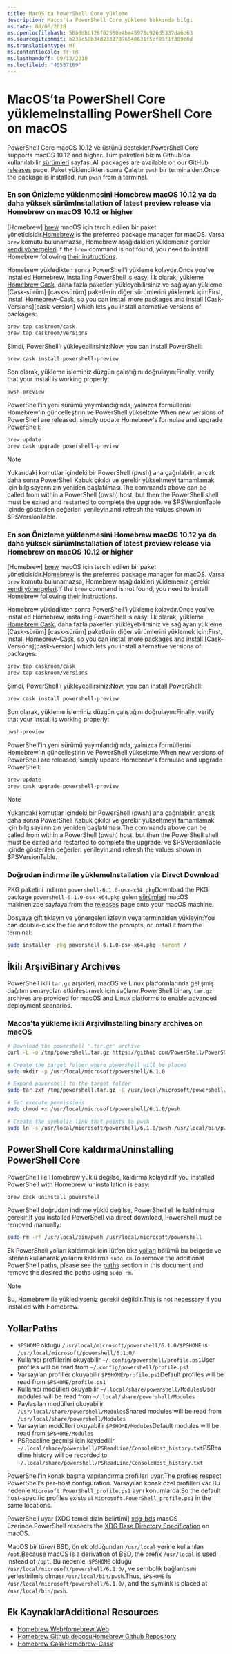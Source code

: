 ```yaml
---
title: MacOS’ta PowerShell Core yükleme
description: Macos'ta PowerShell Core yükleme hakkında bilgi
ms.date: 08/06/2018
ms.openlocfilehash: 50b8dbbf26f02580e4be45978c926d5337da6b63
ms.sourcegitcommit: b235c58b34d23317076540631f5cf83f1f309c0d
ms.translationtype: MT
ms.contentlocale: tr-TR
ms.lasthandoff: 09/13/2018
ms.locfileid: "45557169"
---
```

# <a name="installing-powershell-core-on-macos"></a><span data-ttu-id="6d0a6-103">MacOS’ta PowerShell Core yükleme</span><span class="sxs-lookup"><span data-stu-id="6d0a6-103">Installing PowerShell Core on macOS</span></span>

<span data-ttu-id="6d0a6-104">PowerShell Core macOS 10.12 ve üstünü destekler.</span><span class="sxs-lookup"><span data-stu-id="6d0a6-104">PowerShell Core supports macOS 10.12 and higher.</span></span>
<span data-ttu-id="6d0a6-105">Tüm paketleri bizim Github'da kullanılabilir [sürümleri][] sayfası.</span><span class="sxs-lookup"><span data-stu-id="6d0a6-105">All packages are available on our GitHub [releases][] page.</span></span>
<span data-ttu-id="6d0a6-106">Paket yüklendikten sonra Çalıştır `pwsh` bir terminalden.</span><span class="sxs-lookup"><span data-stu-id="6d0a6-106">Once the package is installed, run `pwsh` from a terminal.</span></span>

### <a name="installation-of-latest-preview-release-via-homebrew-on-macos-1012-or-higher"></a><span data-ttu-id="6d0a6-107">En son Önizleme yüklenmesini Homebrew macOS 10.12 ya da daha yüksek sürüm</span><span class="sxs-lookup"><span data-stu-id="6d0a6-107">Installation of latest preview release via Homebrew on macOS 10.12 or higher</span></span>

<span data-ttu-id="6d0a6-108">[Homebrew] [ brew] macOS için tercih edilen bir paket yöneticisidir.</span><span class="sxs-lookup"><span data-stu-id="6d0a6-108">[Homebrew][brew] is the preferred package manager for macOS.</span></span>
<span data-ttu-id="6d0a6-109">Varsa `brew` komutu bulunamazsa, Homebrew aşağıdakileri yüklemeniz gerekir [kendi yönergeleri][brew].</span><span class="sxs-lookup"><span data-stu-id="6d0a6-109">If the `brew` command is not found, you need to install Homebrew following [their instructions][brew].</span></span>

<span data-ttu-id="6d0a6-110">Homebrew yükledikten sonra PowerShell'i yükleme kolaydır.</span><span class="sxs-lookup"><span data-stu-id="6d0a6-110">Once you've installed Homebrew, installing PowerShell is easy.</span></span>
<span data-ttu-id="6d0a6-111">İlk olarak, yükleme [Homebrew Cask][cask], daha fazla paketleri yükleyebilirsiniz ve sağlayan yükleme [Cask-sürüm] [cask-sürüm] paketlerin diğer sürümlerini yüklemek için:</span><span class="sxs-lookup"><span data-stu-id="6d0a6-111">First, install [Homebrew-Cask][cask], so you can install more packages and install [Cask-Versions][cask-version] which lets you install alternative versions of packages:</span></span>

```sh
brew tap caskroom/cask
brew tap caskroom/versions
```

<span data-ttu-id="6d0a6-112">Şimdi, PowerShell'i yükleyebilirsiniz:</span><span class="sxs-lookup"><span data-stu-id="6d0a6-112">Now, you can install PowerShell:</span></span>

```sh
brew cask install powershell-preview
```

<span data-ttu-id="6d0a6-113">Son olarak, yükleme işleminiz düzgün çalıştığını doğrulayın:</span><span class="sxs-lookup"><span data-stu-id="6d0a6-113">Finally, verify that your install is working properly:</span></span>

```sh
pwsh-preview
```

<span data-ttu-id="6d0a6-114">PowerShell'in yeni sürümü yayımlandığında, yalnızca formüllerini Homebrew'ın güncelleştirin ve PowerShell yükseltme:</span><span class="sxs-lookup"><span data-stu-id="6d0a6-114">When new versions of PowerShell are released, simply update Homebrew's formulae and upgrade PowerShell:</span></span>

```sh
brew update
brew cask upgrade powershell-preview
```

> [!NOTE]
> <span data-ttu-id="6d0a6-115">Yukarıdaki komutlar içindeki bir PowerShell (pwsh) ana çağrılabilir, ancak daha sonra PowerShell Kabuk çıkıldı ve gerekir yükseltmeyi tamamlamak için bilgisayarınızın yeniden başlatılması.</span><span class="sxs-lookup"><span data-stu-id="6d0a6-115">The commands above can be called from within a PowerShell (pwsh) host, but then the PowerShell shell must be exited and restarted to complete the upgrade.</span></span>
> <span data-ttu-id="6d0a6-116">ve $PSVersionTable içinde gösterilen değerleri yenileyin.</span><span class="sxs-lookup"><span data-stu-id="6d0a6-116">and refresh the values shown in $PSVersionTable.</span></span>

[brew]: http://brew.sh/
[cask]: https://caskroom.github.io/
[cask-versions]: https://github.com/Homebrew/homebrew-cask-versions

### <a name="installation-of-latest-preview-release-via-homebrew-on-macos-1012-or-higher"></a><span data-ttu-id="6d0a6-117">En son Önizleme yüklenmesini Homebrew macOS 10.12 ya da daha yüksek sürüm</span><span class="sxs-lookup"><span data-stu-id="6d0a6-117">Installation of latest preview release via Homebrew on macOS 10.12 or higher</span></span>

<span data-ttu-id="6d0a6-118">[Homebrew] [ brew] macOS için tercih edilen bir paket yöneticisidir.</span><span class="sxs-lookup"><span data-stu-id="6d0a6-118">[Homebrew][brew] is the preferred package manager for macOS.</span></span>
<span data-ttu-id="6d0a6-119">Varsa `brew` komutu bulunamazsa, Homebrew aşağıdakileri yüklemeniz gerekir [kendi yönergeleri][brew].</span><span class="sxs-lookup"><span data-stu-id="6d0a6-119">If the `brew` command is not found, you need to install Homebrew following [their instructions][brew].</span></span>

<span data-ttu-id="6d0a6-120">Homebrew yükledikten sonra PowerShell'i yükleme kolaydır.</span><span class="sxs-lookup"><span data-stu-id="6d0a6-120">Once you've installed Homebrew, installing PowerShell is easy.</span></span>
<span data-ttu-id="6d0a6-121">İlk olarak, yükleme [Homebrew Cask][cask], daha fazla paketleri yükleyebilirsiniz ve sağlayan yükleme [Cask-sürüm] [cask-sürüm] paketlerin diğer sürümlerini yüklemek için:</span><span class="sxs-lookup"><span data-stu-id="6d0a6-121">First, install [Homebrew-Cask][cask], so you can install more packages and install [Cask-Versions][cask-version] which lets you install alternative versions of packages:</span></span>

```sh
brew tap caskroom/cask
brew tap caskroom/versions
```

<span data-ttu-id="6d0a6-122">Şimdi, PowerShell'i yükleyebilirsiniz:</span><span class="sxs-lookup"><span data-stu-id="6d0a6-122">Now, you can install PowerShell:</span></span>

```sh
brew cask install powershell-preview
```

<span data-ttu-id="6d0a6-123">Son olarak, yükleme işleminiz düzgün çalıştığını doğrulayın:</span><span class="sxs-lookup"><span data-stu-id="6d0a6-123">Finally, verify that your install is working properly:</span></span>

```sh
pwsh-preview
```

<span data-ttu-id="6d0a6-124">PowerShell'in yeni sürümü yayımlandığında, yalnızca formüllerini Homebrew'ın güncelleştirin ve PowerShell yükseltme:</span><span class="sxs-lookup"><span data-stu-id="6d0a6-124">When new versions of PowerShell are released, simply update Homebrew's formulae and upgrade PowerShell:</span></span>

```sh
brew update
brew cask upgrade powershell-preview
```

> [!NOTE]
> <span data-ttu-id="6d0a6-125">Yukarıdaki komutlar içindeki bir PowerShell (pwsh) ana çağrılabilir, ancak daha sonra PowerShell Kabuk çıkıldı ve gerekir yükseltmeyi tamamlamak için bilgisayarınızın yeniden başlatılması.</span><span class="sxs-lookup"><span data-stu-id="6d0a6-125">The commands above can be called from within a PowerShell (pwsh) host, but then the PowerShell shell must be exited and restarted to complete the upgrade.</span></span>
> <span data-ttu-id="6d0a6-126">ve $PSVersionTable içinde gösterilen değerleri yenileyin.</span><span class="sxs-lookup"><span data-stu-id="6d0a6-126">and refresh the values shown in $PSVersionTable.</span></span>

[brew]: http://brew.sh/
[cask]: https://caskroom.github.io/
[cask-versions]: https://github.com/Homebrew/homebrew-cask-versions

### <a name="installation-via-direct-download"></a><span data-ttu-id="6d0a6-127">Doğrudan indirme ile yükleme</span><span class="sxs-lookup"><span data-stu-id="6d0a6-127">Installation via Direct Download</span></span>

<span data-ttu-id="6d0a6-128">PKG paketini indirme `powershell-6.1.0-osx-x64.pkg`</span><span class="sxs-lookup"><span data-stu-id="6d0a6-128">Download the PKG package `powershell-6.1.0-osx-x64.pkg`</span></span>
<span data-ttu-id="6d0a6-129">gelen [sürümleri][] macOS makinenizde sayfaya.</span><span class="sxs-lookup"><span data-stu-id="6d0a6-129">from the [releases][] page onto your macOS machine.</span></span>

<span data-ttu-id="6d0a6-130">Dosyaya çift tıklayın ve yönergeleri izleyin veya terminalden yükleyin:</span><span class="sxs-lookup"><span data-stu-id="6d0a6-130">You can double-click the file and follow the prompts, or install it from the terminal:</span></span>

```sh
sudo installer -pkg powershell-6.1.0-osx-x64.pkg -target /
```

## <a name="binary-archives"></a><span data-ttu-id="6d0a6-131">İkili Arşivi</span><span class="sxs-lookup"><span data-stu-id="6d0a6-131">Binary Archives</span></span>

<span data-ttu-id="6d0a6-132">PowerShell ikili `tar.gz` arşivleri, macOS ve Linux platformlarında gelişmiş dağıtım senaryoları etkinleştirmek için sağlanır.</span><span class="sxs-lookup"><span data-stu-id="6d0a6-132">PowerShell binary `tar.gz` archives are provided for macOS and Linux platforms to enable advanced deployment scenarios.</span></span>

### <a name="installing-binary-archives-on-macos"></a><span data-ttu-id="6d0a6-133">Macos'ta yükleme ikili Arşivi</span><span class="sxs-lookup"><span data-stu-id="6d0a6-133">Installing binary archives on macOS</span></span>

```sh
# Download the powershell '.tar.gz' archive
curl -L -o /tmp/powershell.tar.gz https://github.com/PowerShell/PowerShell/releases/download/v6.1.0/powershell-6.1.0-osx-x64.tar.gz

# Create the target folder where powershell will be placed
sudo mkdir -p /usr/local/microsoft/powershell/6.1.0

# Expand powershell to the target folder
sudo tar zxf /tmp/powershell.tar.gz -C /usr/local/microsoft/powershell/6.1.0

# Set execute permissions
sudo chmod +x /usr/local/microsoft/powershell/6.1.0/pwsh

# Create the symbolic link that points to pwsh
sudo ln -s /usr/local/microsoft/powershell/6.1.0/pwsh /usr/local/bin/pwsh
```

## <a name="uninstalling-powershell-core"></a><span data-ttu-id="6d0a6-134">PowerShell Core kaldırma</span><span class="sxs-lookup"><span data-stu-id="6d0a6-134">Uninstalling PowerShell Core</span></span>

<span data-ttu-id="6d0a6-135">PowerShell ile Homebrew yüklü değilse, kaldırma kolaydır:</span><span class="sxs-lookup"><span data-stu-id="6d0a6-135">If you installed PowerShell with Homebrew, uninstallation is easy:</span></span>

```sh
brew cask uninstall powershell
```

<span data-ttu-id="6d0a6-136">PowerShell doğrudan indirme yüklü değilse, PowerShell el ile kaldırılması gerekir:</span><span class="sxs-lookup"><span data-stu-id="6d0a6-136">If you installed PowerShell via direct download, PowerShell must be removed manually:</span></span>

```sh
sudo rm -rf /usr/local/bin/pwsh /usr/local/microsoft/powershell
```

<span data-ttu-id="6d0a6-137">Ek PowerShell yolları kaldırmak için lütfen bkz [yolları][] bölümü bu belgede ve istenen kullanarak yollarını kaldırma `sudo rm`.</span><span class="sxs-lookup"><span data-stu-id="6d0a6-137">To remove the additional PowerShell paths, please see the [paths][] section in this document and remove the desired the paths using `sudo rm`.</span></span>

> [!NOTE]
> <span data-ttu-id="6d0a6-138">Bu, Homebrew ile yüklediyseniz gerekli değildir.</span><span class="sxs-lookup"><span data-stu-id="6d0a6-138">This is not necessary if you installed with Homebrew.</span></span>

[Yolları]:#paths
[paths]:#paths

## <a name="paths"></a><span data-ttu-id="6d0a6-140">Yollar</span><span class="sxs-lookup"><span data-stu-id="6d0a6-140">Paths</span></span>

* <span data-ttu-id="6d0a6-141">`$PSHOME` olduğu `/usr/local/microsoft/powershell/6.1.0/`</span><span class="sxs-lookup"><span data-stu-id="6d0a6-141">`$PSHOME` is `/usr/local/microsoft/powershell/6.1.0/`</span></span>
* <span data-ttu-id="6d0a6-142">Kullanıcı profillerini okuyabilir `~/.config/powershell/profile.ps1`</span><span class="sxs-lookup"><span data-stu-id="6d0a6-142">User profiles will be read from `~/.config/powershell/profile.ps1`</span></span>
* <span data-ttu-id="6d0a6-143">Varsayılan profiller okuyabilir `$PSHOME/profile.ps1`</span><span class="sxs-lookup"><span data-stu-id="6d0a6-143">Default profiles will be read from `$PSHOME/profile.ps1`</span></span>
* <span data-ttu-id="6d0a6-144">Kullanıcı modülleri okuyabilir `~/.local/share/powershell/Modules`</span><span class="sxs-lookup"><span data-stu-id="6d0a6-144">User modules will be read from `~/.local/share/powershell/Modules`</span></span>
* <span data-ttu-id="6d0a6-145">Paylaşılan modülleri okuyabilir `/usr/local/share/powershell/Modules`</span><span class="sxs-lookup"><span data-stu-id="6d0a6-145">Shared modules will be read from `/usr/local/share/powershell/Modules`</span></span>
* <span data-ttu-id="6d0a6-146">Varsayılan modülleri okuyabilir `$PSHOME/Modules`</span><span class="sxs-lookup"><span data-stu-id="6d0a6-146">Default modules will be read from `$PSHOME/Modules`</span></span>
* <span data-ttu-id="6d0a6-147">PSReadline geçmişi için kaydedilir `~/.local/share/powershell/PSReadLine/ConsoleHost_history.txt`</span><span class="sxs-lookup"><span data-stu-id="6d0a6-147">PSReadline history will be recorded to `~/.local/share/powershell/PSReadLine/ConsoleHost_history.txt`</span></span>

<span data-ttu-id="6d0a6-148">PowerShell'in konak başına yapılandırma profilleri uyar.</span><span class="sxs-lookup"><span data-stu-id="6d0a6-148">The profiles respect PowerShell's per-host configuration.</span></span>
<span data-ttu-id="6d0a6-149">Varsayılan konak özel profilleri var Bu nedenle `Microsoft.PowerShell_profile.ps1` aynı konumlarda.</span><span class="sxs-lookup"><span data-stu-id="6d0a6-149">So the default host-specific profiles exists at `Microsoft.PowerShell_profile.ps1` in the same locations.</span></span>

<span data-ttu-id="6d0a6-150">PowerShell uyar [XDG temel dizin belirtimi] [ xdg-bds] macOS üzerinde.</span><span class="sxs-lookup"><span data-stu-id="6d0a6-150">PowerShell respects the [XDG Base Directory Specification][xdg-bds] on macOS.</span></span>

<span data-ttu-id="6d0a6-151">MacOS bir türevi BSD, ön ek olduğundan `/usr/local` yerine kullanılan `/opt`.</span><span class="sxs-lookup"><span data-stu-id="6d0a6-151">Because macOS is a derivation of BSD, the prefix `/usr/local` is used instead of `/opt`.</span></span>
<span data-ttu-id="6d0a6-152">Bu nedenle, `$PSHOME` olduğu `/usr/local/microsoft/powershell/6.1.0/`, ve sembolik bağlantısını yerleştirilmiş olması `/usr/local/bin/pwsh`.</span><span class="sxs-lookup"><span data-stu-id="6d0a6-152">Thus, `$PSHOME` is `/usr/local/microsoft/powershell/6.1.0/`, and the symlink is placed at `/usr/local/bin/pwsh`.</span></span>

## <a name="additional-resources"></a><span data-ttu-id="6d0a6-153">Ek Kaynaklar</span><span class="sxs-lookup"><span data-stu-id="6d0a6-153">Additional Resources</span></span>

* <span data-ttu-id="6d0a6-154">[Homebrew Web][brew]</span><span class="sxs-lookup"><span data-stu-id="6d0a6-154">[Homebrew Web][brew]</span></span>
* <span data-ttu-id="6d0a6-155">[Homebrew Github deposu][GitHub]</span><span class="sxs-lookup"><span data-stu-id="6d0a6-155">[Homebrew Github Repository][GitHub]</span></span>
* <span data-ttu-id="6d0a6-156">[Homebrew Cask][cask]</span><span class="sxs-lookup"><span data-stu-id="6d0a6-156">[Homebrew-Cask][cask]</span></span>

[brew]: http://brew.sh/
[GitHub]: https://github.com/Homebrew
[Cask]: https://github.com/Homebrew/homebrew-cask
[sürümleri]: https://github.com/PowerShell/PowerShell/releases/latest
[releases]: https://github.com/PowerShell/PowerShell/releases/latest
[xdg-bds]: https://specifications.freedesktop.org/basedir-spec/basedir-spec-latest.html
